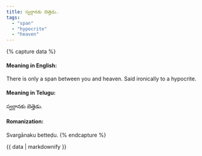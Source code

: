 ```yaml
---
title: స్వర్గానకు బెత్తెడు.
tags:
  - "span"
  - "hypocrite"
  - "heaven"
---
```


{% capture data %}
#### Meaning in English:
There is only a span between you and heaven.
Said ironically to a hypocrite.

#### Meaning in Telugu:
స్వర్గానకు బెత్తెడు.

#### Romanization:
Svargānaku betteḍu.
{% endcapture %}

{{ data | markdownify }}

